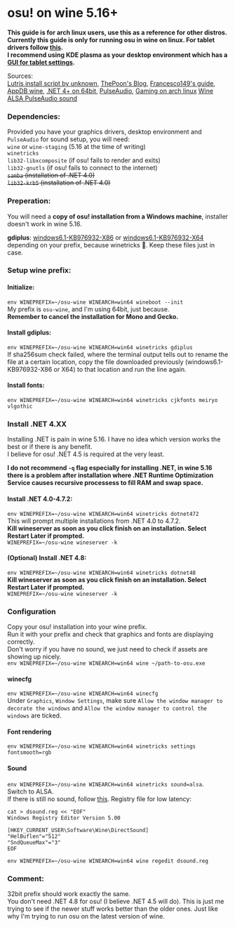 # osu! on wine 5.16+

**This guide is for arch linux users, use this as a reference for other distros.**\
**Currently this guide is only for running osu in wine on linux. For tablet drivers follow [this](https://wiki.archlinux.org/index.php/wacom_tablet#Installation).\
I recommend using KDE plasma as your desktop environment which has a [GUI for tablet settings](https://www.archlinux.org/packages/?name=kcm-wacomtablet).**

Sources:\
[Lutris install script by unknown](https://lutris.net/games/install/3548/view),
[ThePoon's Blog](https://blog.thepoon.fr/osuLinuxAudioLatency/),
[Francesco149's guide](https://gist.github.com/Francesco149/a2f796683a4e5195458f4bb171d88eb0),
[AppDB wine](https://appdb.winehq.org/objectManager.php?sClass=version&iId=28025),
[.NET 4+ on 64bit](https://www.reddit.com/r/wine_gaming/comments/8r6low/guide_how_to_install_net_45_on_64bit_prefixes/?utm_source=amp&utm_medium=&utm_content=post_body),
[PulseAudio](https://wiki.archlinux.org/index.php/PulseAudio),
[Gaming on arch linux](https://wiki.archlinux.org/index.php/gaming)
[Wine ALSA PulseAudio sound](https://wiki.archlinux.org/index.php/PulseAudio#ALSA)

### Dependencies:
Provided you have your graphics drivers, desktop environment and `PulseAudio` for sound setup, you will need:\
`wine` or `wine-staging` (5.16 at the time of writing)\
`winetricks`\
`lib32-libxcomposite` (if osu! fails to render and exits)\
`lib32-gnutls` (if osu! fails to connect to the internet)\
~~`samba` (installation of .NET 4.0)~~\
~~`lib32-krb5` (installation of .NET 4.0)~~

### Preperation:
You will need a **copy of osu! installation from a Windows machine**, installer doesn't work in wine 5.16.

**gdiplus**: [windows6.1-KB976932-X86](http://download.windowsupdate.com/msdownload/update/software/svpk/2011/02/windows6.1-kb976932-x86_c3516bc5c9e69fee6d9ac4f981f5b95977a8a2fa.exe) or [windows6.1-KB976932-X64](http://download.windowsupdate.com/msdownload/update/software/svpk/2011/02/windows6.1-kb976932-x64_74865ef2562006e51d7f9333b4a8d45b7a749dab.exe) depending on your prefix, because winetricks 🙂. Keep these files just in case.

### Setup wine prefix:
#### Initialize:
`env WINEPREFIX=~/osu-wine WINEARCH=win64 wineboot --init`\
My prefix is `osu-wine`, and I'm using 64bit, just because.\
**Remember to cancel the installation for Mono and Gecko.**

#### Install gdiplus:
`env WINEPREFIX=~/osu-wine WINEARCH=win64 winetricks gdiplus`\
If sha256sum check failed, where the terminal output tells out to rename the file at a certain location, copy the file downloaded previously (windows6.1-KB976932-X86 or X64) to that location and run the line again.

#### Install fonts:
`env WINEPREFIX=~/osu-wine WINEARCH=win64 winetricks cjkfonts meiryo vlgothic`

### Install .NET 4.XX
Installing .NET is pain in wine 5.16. I have no idea which version works the best or if there is any benefit.\
I believe for osu! .NET 4.5 is required at the very least.

**I do not recommend `-q` flag especially for installing .NET, in wine 5.16 there is a problem after installation where .NET Runtime Optimization Service causes recursive processess to fill RAM and swap space.**

#### Install .NET 4.0-4.7.2:
`env WINEPREFIX=~/osu-wine WINEARCH=win64 winetricks dotnet472`\
This will prompt multiple installations from .NET 4.0 to 4.7.2.\
**Kill wineserver as soon as you click finish on an installation. Select Restart Later if prompted.**\
`WINEPREFIX=~/osu-wine wineserver -k`

#### (Optional) Install .NET 4.8:
`env WINEPREFIX=~/osu-wine WINEARCH=win64 winetricks dotnet48`\
**Kill wineserver as soon as you click finish on an installation. Select Restart Later if prompted.**\
`WINEPREFIX=~/osu-wine wineserver -k`

### Configuration
Copy your osu! installation into your wine prefix.\
Run it with your prefix and check that graphics and fonts are displaying correctly.\
Don't worry if you have no sound, we just need to check if assets are showing up nicely.\
`env WINEPREFIX=~/osu-wine WINEARCH=win64 wine ~/path-to-osu.exe`

#### winecfg
`env WINEPREFIX=~/osu-wine WINEARCH=win64 winecfg`\
Under `Graphics`, `Window Settings`, make sure `Allow the window manager to decorate the windows` and `Allow the window manager to control the windows` are ticked.

#### Font rendering
`env WINEPREFIX=~/osu-wine WINEARCH=win64 winetricks settings fontsmooth=rgb`

#### Sound
`env WINEPREFIX=~/osu-wine WINEARCH=win64 winetricks sound=alsa`.\
Switch to ALSA.\
If there is still no sound, follow [this](https://wiki.archlinux.org/index.php/PulseAudio#ALSA).
Registry file for low latency:
```
cat > dsound.reg << "EOF"
Windows Registry Editor Version 5.00

[HKEY_CURRENT_USER\Software\Wine\DirectSound]
"HelBuflen"="512"
"SndQueueMax"="3"
EOF

env WINEPREFIX=~/osu-wine WINEARCH=win64 wine regedit dsound.reg
```

### Comment:
32bit prefix should work exactly the same.\
You don't need .NET 4.8 for osu! (I believe .NET 4.5 will do). This is just me trying to see if the newer stuff works better than the older ones. Just like why I'm trying to run osu on the latest version of wine.
